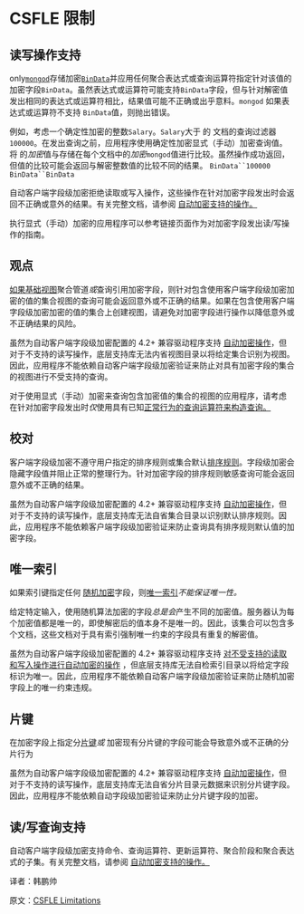 # CSFLE 限制

## 读写操作支持

only[`mongod`](https://www.mongodb.com/docs/manual/reference/program/mongod/#mongodb-binary-bin.mongod)存储加密[`BinData`](https://www.mongodb.com/docs/manual/reference/mongodb-extended-json-v1/#mongodb-bsontype-data_binary)并应用任何聚合表达式或查询运算符指定针对该值的加密字段`BinData`。虽然表达式或运算符可能支持`BinData`字段，但与针对解密值发出相同的表达式或运算符相比，结果值可能不正确或出乎意料。`mongod` 如果表达式或运算符不支持 `BinData`值，则抛出错误。

例如，考虑一个确定性加密的整数`Salary`。`Salary`大于 的 文档的查询过滤器`100000`。在发出查询之前，应用程序使用确定性加密显式（手动）加密查询值。将 的*加密*值与存储在每个文档中的*加密*`mongod`值进行比较。虽然操作成功返回，但值的比较可能会返回与解密整数值的比较不同的结果。 `BinData``100000` `BinData``BinData`

自动客户端字段级加密拒绝读取或写入操作，这些操作在针对加密字段发出时会返回不正确或意外的结果。有关完整文档，请参阅 [自动加密支持的操作。](https://www.mongodb.com/docs/manual/core/csfle/reference/supported-operations/#std-label-csfle-reference-automatic-encryption-supported-operations)

执行显式（手动）加密的应用程序可以参考链接页面作为对加密字段发出读/写操作的指南。

## 观点

[如果基础视图](https://www.mongodb.com/docs/manual/core/views/#std-label-views-landing-page)聚合管道*或*查询引用加密字段，则针对包含使用客户端字段级加密加密的值的集合视图的查询可能会返回意外或不正确的结果。如果在包含使用客户端字段级加密加密的值的集合上创建视图，请避免对加密字段进行操作以降低意外或不正确结果的风险。

虽然为自动客户端字段级加密配置的 4.2+ 兼容驱动程序支持 [自动加密操作](https://www.mongodb.com/docs/manual/core/csfle/reference/supported-operations/#std-label-csfle-reference-automatic-encryption-supported-operations)，但对于不支持的读写操作，底层支持库无法内省视图目录以将给定集合识别为视图。因此，应用程序不能依赖自动客户端字段级加密验证来防止对具有加密字段的集合的视图进行不受支持的查询。

对于使用显式（手动）加密来查询包含加密值的集合的视图的应用程序，请考虑 在针对加密字段发出时*仅*使用具有已知[正常行为的查询运算符来构造查询。](https://www.mongodb.com/docs/manual/core/csfle/reference/supported-operations/#std-label-csfle-supported-query-operators)

## 校对

客户端字段级加密不遵守用户指定的排序规则或集合默认[排序规则](https://www.mongodb.com/docs/manual/reference/collation/#std-label-collation-document-fields)。字段级加密会隐藏字段值并阻止正常的整理行为。针对加密字段的排序规则敏感查询可能会返回意外或不正确的结果。

虽然为自动客户端字段级加密配置的 4.2+ 兼容驱动程序支持 [自动加密操作](https://www.mongodb.com/docs/manual/core/csfle/reference/supported-operations/#std-label-csfle-reference-automatic-encryption-supported-operations)，但对于不支持的读写操作，底层支持库无法自省集合目录以识别默认排序规则。因此，应用程序不能依赖客户端字段级加密验证来防止查询具有排序规则默认值的加密字段。

## 唯一索引

如果索引键指定任何 [随机加密](https://www.mongodb.com/docs/manual/core/csfle/fundamentals/encryption-algorithms/#std-label-csfle-random-encryption)字段，则[唯一索引](https://www.mongodb.com/docs/manual/core/index-unique/#std-label-index-type-unique)*不能保证唯一性。*

给定特定输入，使用随机算法加密的字段*总是会*产生不同的加密值。服务器认为每个加密值都是唯一的，即使解密后的值本身不是唯一的。因此，该集合可以包含多个文档，这些文档对于具有索引强制唯一约束的字段具有重复的解密值。

虽然为自动客户端字段级加密配置的 4.2+ 兼容驱动程序支持 [对不受支持的读取和写入操作进行自动加密的操作](https://www.mongodb.com/docs/manual/core/csfle/reference/supported-operations/#std-label-csfle-reference-automatic-encryption-supported-operations) ，但底层支持库无法自检索引目录以将给定字段标识为唯一。因此，应用程序不能依赖自动客户端字段级加密验证来防止随机加密字段上的唯一约束违规。

## 片键

在加密字段上指定分[片键](https://www.mongodb.com/docs/manual/core/sharding-shard-key/#std-label-shard-key)*或* 加密现有分片键的字段可能会导致意外或不正确的分片行为

虽然为自动客户端字段级加密配置的 4.2+ 兼容驱动程序支持 [自动加密操作](https://www.mongodb.com/docs/manual/core/csfle/reference/supported-operations/#std-label-csfle-reference-automatic-encryption-supported-operations)，但对于不支持的读写操作，底层支持库无法自省分片目录元数据来识别分片键字段。因此，应用程序不能依赖自动字段级加密验证来防止分片键字段的加密。

## 读/写查询支持

自动客户端字段级加密支持命令、查询运算符、更新运算符、聚合阶段和聚合表达式的子集。有关完整文档，请参阅 [自动加密支持的操作。](https://www.mongodb.com/docs/manual/core/csfle/reference/supported-operations/#std-label-csfle-reference-automatic-encryption-supported-operations)







译者：韩鹏帅

原文：[CSFLE Limitations](https://www.mongodb.com/docs/manual/core/csfle/reference/limitations/)
